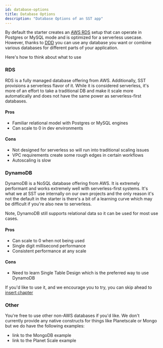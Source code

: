 ```yaml
---
id: database-options
title: Database Options
description: "Database Options of an SST app"
---
```


By default the starter creates an [AWS RDS](https://docs.aws.amazon.com/AmazonRDS/latest/AuroraUserGuide/aurora-serverless.html) setup that can operate in Postgres or MySQL mode and is optimized for a serverless usecase. However, thanks to [DDD](./domain-driven-design.md) you can use any database you want or combine various databases for different parts of your application.

Here's how to think about what to use

### RDS

RDS is a fully managed database offering from AWS. Additionally, SST provisions a serverless flavor of it. While it is considered serverless, it's more of an effort to take a traditional DB and make it scale more automatically and does not have the same power as serverless-first databases.

#### Pros
- Familiar relational model with Postgres or MySQL engines
- Can scale to 0 in dev environments

#### Cons
- Not designed for serverless so will run into traditional scaling issues
- VPC requirements create some rough edges in certain workflows
- Autoscaling is slow

### DynamoDB

DynamoDB is a NoSQL database offering from AWS. It is extremely performant and works extremely well with serverless-first systems. It's what we at SST use internally on our own projects and the only reason it's not the default in the starter is there's a bit of a learning curve which may be difficult if you're also new to serverless.

Note, DynamoDB still supports relational data so it can be used for most use cases.

#### Pros
- Can scale to 0 when not being used
- Single digit millisecond performance
- Consistent performance at any scale

#### Cons
- Need to learn Single Table Design which is the preferred way to use DynamoDB

If you'd like to use it, and we encourage you to try, you can skip ahead to [insert chapter](.)

### Other

You're free to use other non-AWS databases if you'd like. We don't currently provide any native constructs for things like Planetscale or Mongo but we do have the following examples:

- link to the MongoDB example
- link to the Planet Scale example
